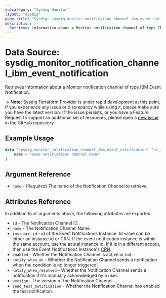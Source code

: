 ```yaml
---
subcategory: "Sysdig Monitor"
layout: "sysdig"
page_title: "Sysdig: sysdig_monitor_notification_channel_ibm_event_notification"
description: |-
  Retrieves information about a Monitor notification channel of type IBM Event Notification
---
```


# Data Source: sysdig_monitor_notification_channel_ibm_event_notification

Retrieves information about a Monitor notification channel of type IBM Event Notification.

-> **Note:** Sysdig Terraform Provider is under rapid development at this point. If you experience any issue or discrepancy while using it, please make sure you have the latest version. If the issue persists, or you have a Feature Request to support an additional set of resources, please open a [new issue](https://github.com/sysdiglabs/terraform-provider-sysdig/issues/new) in the GitHub repository.

## Example Usage

```terraform
data "sysdig_monitor_notification_channel_ibm_event_notification" "nc_ibm_event_notification" {
	name = "some notification channel name"
}
```

## Argument Reference

* `name` - (Required) The name of the Notification Channel to retrieve.

## Attributes Reference

In addition to all arguments above, the following attributes are exported:

* `id` - The Notification Channel ID.
* `name` - The Notification Channel Name.
* `instance_id` - id of the Event Notifications Instance. Id value can be either an instance id or CRN. If the event notification instance is within the same account, use the acutal instance id. If it is in a different accout, then use the Event Notifications Instance's [CRN](https://cloud.ibm.com/docs/account?topic=account-crn).
* `enabled` - Whether the Notification Channel is active or not.
* `notify_when_ok` - Whether the Notification Channel sends a notification when the condition is no longer triggered.
* `notify_when_resolved` - Whether the Notification Channel sends a notification if it's manually acknowledged by a
  user.
* `version` - The version of the Notification Channel.
* `send_test_notification` - Whether the Notification Channel has enabled the test notification.
